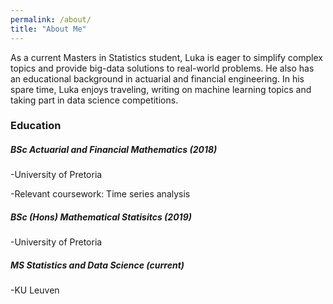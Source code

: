 ```yaml
---
permalink: /about/
title: "About Me"
---
```


As a current Masters in Statistics student, Luka is eager to simplify complex topics and provide big-data solutions to real-world problems. He also has an educational background in actuarial and financial engineering. In his spare time, Luka enjoys traveling, writing on machine learning topics and taking part in data science competitions. 

### Education

##### BSc Actuarial and Financial Mathematics (2018)
-University of Pretoria

-Relevant coursework: Time series analysis

##### BSc (Hons) Mathematical Statisitcs (2019)

-University of Pretoria

##### MS Statistics and Data Science (current)

-KU Leuven

